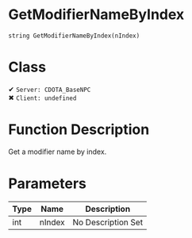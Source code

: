 # GetModifierNameByIndex
```
string GetModifierNameByIndex(nIndex)
```
# Class
✔ `Server: CDOTA_BaseNPC`  
✖ `Client: undefined`  

# Function Description
Get a modifier name by index.
# Parameters
Type|Name|Description
--|--|--
int|nIndex|No Description Set

